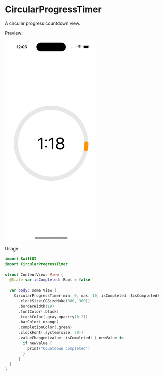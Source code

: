 # CircularProgressTimer

A circular progress countdown view.

Preview:

![Screeshot](preview.gif)

Usage:

```Swift
import SwiftUI
import CircularProgressTimer

struct ContentView: View {
  @State var isCompleted: Bool = false
  
  var body: some View {
    CircularProgressTimer(min: 0, max: 10, isCompleted: $isCompleted)
      .clockSize(CGSizeMake(300, 300))
      .borderWidth(18)
      .fontColor(.black)
      .trackColor(.gray.opacity(0.2))
      .barColor(.orange)
      .completionColor(.green)
      .clockFont(.system(size: 70))
      .valueChanged(value: isCompleted) { newValue in
        if newValue {
          print("Countdown completed")
        }
      }
  }
}
```

